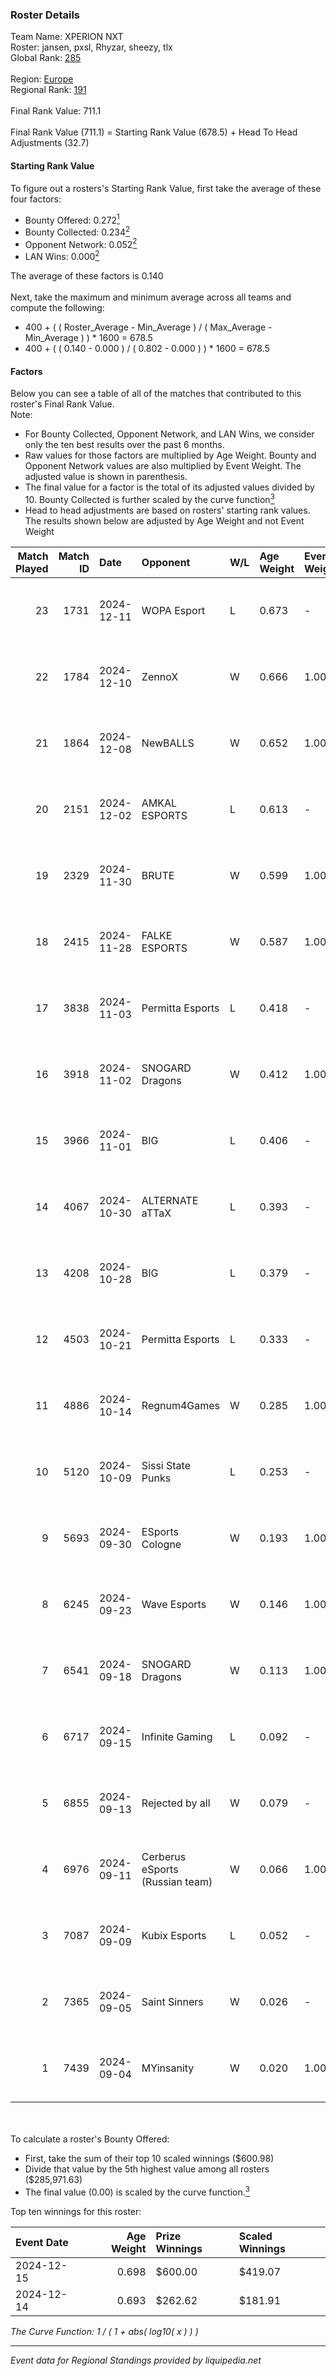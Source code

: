 ### Roster Details<br />
Team Name: XPERION NXT<br />
Roster: jansen, pxsl, Rhyzar, sheezy, tlx<br />
Global Rank: [285](../../standings_global_2025_02_28.md)<br />
<br />
Region: [Europe]( ../../standings_europe_2025_02_28.md)<br />
Regional Rank: [191]( ../../standings_europe_2025_02_28.md)<br />
<br />
Final Rank Value:  711.1<br />
<br />
Final Rank Value (711.1) = Starting Rank Value (678.5) + Head To Head Adjustments (32.7)<br />

#### Starting Rank Value<br />
To figure out a rosters's Starting Rank Value, first take the average of these four factors:<br />
- Bounty Offered: 0.272[<sup>1</sup>](#table2)
- Bounty Collected: 0.234[<sup>2</sup>](#table1)
- Opponent Network: 0.052[<sup>2</sup>](#table1)
- LAN Wins: 0.000[<sup>2</sup>](#table1)

The average of these factors is 0.140<br />
<br />
Next, take the maximum and minimum average across all teams and compute the following:<br />
- 400 + ( ( Roster_Average - Min_Average ) / ( Max_Average - Min_Average ) ) * 1600 = 678.5
- 400 + ( ( 0.140 - 0.000 ) / ( 0.802 - 0.000 ) ) * 1600 = 678.5


#### Factors<br />
Below you can see a table of all of the matches that contributed to this roster's Final Rank Value.<br />
Note:<br />

- For Bounty Collected, Opponent Network, and LAN Wins, we consider only the ten best results over the past 6 months.
- Raw values for those factors are multiplied by Age Weight. Bounty and Opponent Network values are also multiplied by Event Weight. The adjusted value is shown in parenthesis.
- The final value for a factor is the total of its adjusted values divided by 10. Bounty Collected is further scaled by the curve function[<sup>3</sup>](#curveFunction)
- Head to head adjustments are based on rosters' starting rank values. The results shown below are adjusted by Age Weight and not Event Weight
<span id="table1"></span><br />


| Match Played | Match ID | Date       | Opponent                        | W/L | Age Weight | Event Weight | Bounty Collected | Opponent Network | LAN Wins  | H2H Adj. | Roster                            |
| -: | -: | :- | :- | :- | :- | :- | :- | :- | :- | -: | :- |
|           23 |     1731 | 2024-12-11 | WOPA Esport                     | L   | 0.673      | -            | -                | -                | -         |    -3.86 | jansen, pxsl, Rhyzar, sheezy, tlx |
|           22 |     1784 | 2024-12-10 | ZennoX                          | W   | 0.666      | 1.000        | 0.001 (0.000)    | 0.092 (0.061)    | 0 (0.000) |    10.29 | jansen, pxsl, Rhyzar, sheezy, tlx |
|           21 |     1864 | 2024-12-08 | NewBALLS                        | W   | 0.652      | 1.000        | 0.001 (0.001)    | 0.194 (0.127)    | 0 (0.000) |    10.73 | jansen, pxsl, Rhyzar, sheezy, tlx |
|           20 |     2151 | 2024-12-02 | AMKAL ESPORTS                   | L   | 0.613      | -            | -                | -                | -         |    -2.71 | jansen, pxsl, Rhyzar, sheezy, tlx |
|           19 |     2329 | 2024-11-30 | BRUTE                           | W   | 0.599      | 1.000        | 0.005 (0.003)    | 0.371 (0.223)    | 0 (0.000) |    12.06 | jansen, pxsl, Rhyzar, sheezy, tlx |
|           18 |     2415 | 2024-11-28 | FALKE ESPORTS                   | W   | 0.587      | 1.000        | 0.000 (0.000)    | 0.045 (0.027)    | 0 (0.000) |     3.36 | jansen, pxsl, Rhyzar, sheezy, tlx |
|           17 |     3838 | 2024-11-03 | Permitta Esports                | L   | 0.418      | -            | -                | -                | -         |    -3.12 | jansen, pxsl, Rhyzar, sheezy, tlx |
|           16 |     3918 | 2024-11-02 | SNOGARD Dragons                 | W   | 0.412      | 1.000        | 0.000 (0.000)    | 0.042 (0.017)    | 0 (0.000) |     5.21 | jansen, pxsl, Rhyzar, sheezy, tlx |
|           15 |     3966 | 2024-11-01 | BIG                             | L   | 0.406      | -            | -                | -                | -         |    -0.11 | jansen, pxsl, Rhyzar, sheezy, tlx |
|           14 |     4067 | 2024-10-30 | ALTERNATE aTTaX                 | L   | 0.393      | -            | -                | -                | -         |    -1.41 | jansen, pxsl, Rhyzar, sheezy, tlx |
|           13 |     4208 | 2024-10-28 | BIG                             | L   | 0.379      | -            | -                | -                | -         |    -0.10 | jansen, pxsl, Rhyzar, sheezy, tlx |
|           12 |     4503 | 2024-10-21 | Permitta Esports                | L   | 0.333      | -            | -                | -                | -         |    -2.56 | jansen, pxsl, Rhyzar, sheezy, tlx |
|           11 |     4886 | 2024-10-14 | Regnum4Games                    | W   | 0.285      | 1.000        | 0.003 (0.001)    | 0.125 (0.036)    | 0 (0.000) |     4.17 | jansen, pxsl, Rhyzar, sheezy, tlx |
|           10 |     5120 | 2024-10-09 | Sissi State Punks               | L   | 0.253      | -            | -                | -                | -         |    -4.50 | jansen, pxsl, Rhyzar, sheezy, tlx |
|            9 |     5693 | 2024-09-30 | ESports Cologne                 | W   | 0.193      | 1.000        | -                | 0.019 (0.004)    | 0 (0.000) |     1.50 | jansen, pxsl, Rhyzar, sheezy, tlx |
|            8 |     6245 | 2024-09-23 | Wave Esports                    | W   | 0.146      | 1.000        | 0.002 (0.000)    | 0.123 (0.018)    | 0 (0.000) |     2.21 | jansen, pxsl, Rhyzar, sheezy, tlx |
|            7 |     6541 | 2024-09-18 | SNOGARD Dragons                 | W   | 0.113      | 1.000        | 0.000 (0.000)    | 0.042 (0.005)    | 0 (0.000) |     1.46 | jansen, pxsl, Rhyzar, sheezy, tlx |
|            6 |     6717 | 2024-09-15 | Infinite Gaming                 | L   | 0.092      | -            | -                | -                | -         |    -1.78 | jansen, pxsl, Rhyzar, sheezy, tlx |
|            5 |     6855 | 2024-09-13 | Rejected by all                 | W   | 0.079      | -            | -                | -                | 0 (0.000) |     0.61 | jansen, pxsl, Rhyzar, sheezy, tlx |
|            4 |     6976 | 2024-09-11 | Cerberus eSports (Russian team) | W   | 0.066      | 1.000        | 0.000 (0.000)    | 0.088 (0.006)    | -         |     0.87 | jansen, pxsl, Rhyzar, sheezy, tlx |
|            3 |     7087 | 2024-09-09 | Kubix Esports                   | L   | 0.052      | -            | -                | -                | -         |    -0.20 | jansen, pxsl, Rhyzar, sheezy, tlx |
|            2 |     7365 | 2024-09-05 | Saint Sinners                   | W   | 0.026      | -            | -                | -                | -         |     0.22 | jansen, pxsl, Rhyzar, sheezy, tlx |
|            1 |     7439 | 2024-09-04 | MYinsanity                      | W   | 0.020      | 1.000        | 0.003 (0.000)    | -                | -         |     0.32 | jansen, pxsl, Rhyzar, sheezy, tlx |

<br />
<span id="table2"></span><br />
To calculate a roster's Bounty Offered:<br />

- First, take the sum of their top 10 scaled winnings ($600.98)
- Divide that value by the 5th highest value among all rosters ($285,971.63)
- The final value (0.00) is scaled by the curve function.[<sup>3</sup>](#curveFunction)

Top ten winnings for this roster:<br />

| Event Date | Age Weight | Prize Winnings | Scaled Winnings |
| :- | -: | :- | :- |
| 2024-12-15 |      0.698 | $600.00        | $419.07         |
| 2024-12-14 |      0.693 | $262.62        | $181.91         |


<span id="curveFunction"></span>_The Curve Function: 1 / ( 1 + abs( log10( x ) ) )_<br />

---
_Event data for Regional Standings provided by liquipedia.net_<br />

